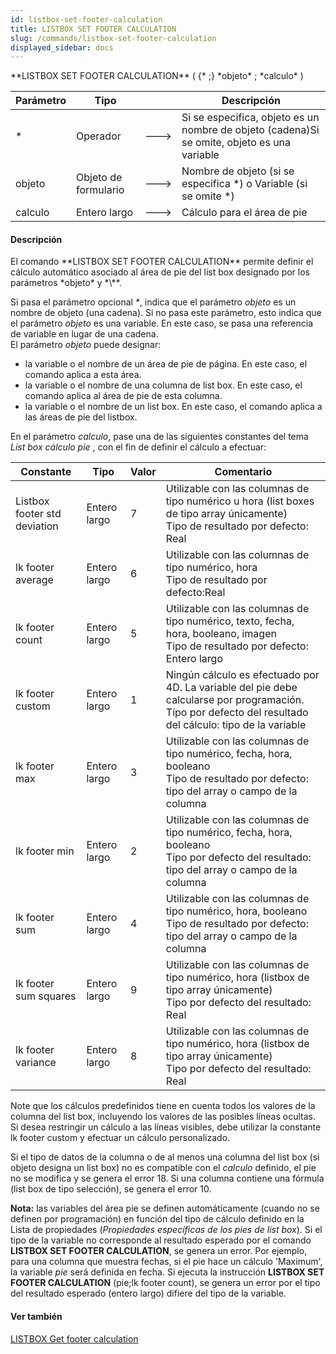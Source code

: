```yaml
---
id: listbox-set-footer-calculation
title: LISTBOX SET FOOTER CALCULATION
slug: /commands/listbox-set-footer-calculation
displayed_sidebar: docs
---
```


<!--REF #_command_.LISTBOX SET FOOTER CALCULATION.Syntax-->**LISTBOX SET FOOTER CALCULATION** ( {* ;} *objeto* ; *calculo* )<!-- END REF-->
<!--REF #_command_.LISTBOX SET FOOTER CALCULATION.Params-->
| Parámetro | Tipo |  | Descripción |
| --- | --- | --- | --- |
| * | Operador | &#x1F852; | Si se especifica, objeto es un nombre de objeto (cadena)Si se omite, objeto es una variable |
| objeto | Objeto de formulario | &#x1F852; | Nombre de objeto (si se especifica *) o Variable (si se omite *) |
| calculo | Entero largo | &#x1F852; | Cálculo para el área de pie |

<!-- END REF-->

#### Descripción 

<!--REF #_command_.LISTBOX SET FOOTER CALCULATION.Summary-->El comando **LISTBOX SET FOOTER CALCULATION** permite definir el cálculo automático asociado al área de pie del list box designado por los parámetros *objeto* y *\**.<!-- END REF-->  
  
Si pasa el parámetro opcional *\**, indica que el parámetro *objeto* es un nombre de objeto (una cadena). Si no pasa este parámetro, esto indica que el parámetro *objeto* es una variable. En este caso, se pasa una referencia de variable en lugar de una cadena.  
El parámetro *objeto* puede designar:

* la variable o el nombre de un área de pie de página. En este caso, el comando aplica a esta área.
* la variable o el nombre de una columna de list box. En este caso, el comando aplica al área de pie de esta columna.
* la variable o el nombre de un list box. En este caso, el comando aplica a las áreas de pie del listbox.

En el parámetro *calculo*, pase una de las siguientes constantes del tema *List box cálculo pie* , con el fin de definir el cálculo a efectuar:  
  
| Constante                    | Tipo         | Valor | Comentario                                                                                                                                                |
| ---------------------------- | ------------ | ----- | --------------------------------------------------------------------------------------------------------------------------------------------------------- |
| Listbox footer std deviation | Entero largo | 7     | Utilizable con las columnas de tipo numérico u hora (list boxes de tipo array únicamente)<br/> Tipo de resultado por defecto: Real                |
| lk footer average            | Entero largo | 6     | Utilizable con las columnas de tipo numérico, hora<br/> Tipo de resultado por defecto:Real                                                        |
| lk footer count              | Entero largo | 5     | Utilizable con las columnas de tipo numérico, texto, fecha, hora, booleano, imagen<br/> Tipo de resultado por defecto: Entero largo               |
| lk footer custom             | Entero largo | 1     | Ningún cálculo es efectuado por 4D. La variable del pie debe calcularse por programación. Típo por defecto del resultado del cálculo: tipo de la variable |
| lk footer max                | Entero largo | 3     | Utilizable con las columnas de tipo numérico, fecha, hora, booleano<br/>Tipo de resultado por defecto: tipo del array o campo de la columna       |
| lk footer min                | Entero largo | 2     | Utilizable con las columnas de tipo numérico, fecha, hora, booleano<br/>Tipo por defecto del resultado: tipo del array o campo de la columna      |
| lk footer sum                | Entero largo | 4     | Utilizable con las columnas de tipo numérico, hora, booleano<br/>Tipo de resultado por defecto: tipo del array o campo de la columna              |
| lk footer sum squares        | Entero largo | 9     | Utilizable con las columnas de tipo numérico, hora (listbox de tipo array únicamente)<br/>Tipo por defecto del resultado: Real                    |
| lk footer variance           | Entero largo | 8     | Utilizable con las columnas de tipo numérico, hora (listbox de tipo array únicamente)<br/>Tipo por defecto del resultado: Real                    |
  
  
Note que los cálculos predefinidos tiene en cuenta todos los valores de la columna del list box, incluyendo los valores de las posibles líneas ocultas. Si desea restringir un cálculo a las líneas visibles, debe utilizar la constante lk footer custom y efectuar un cálculo personalizado.   
  
Si el tipo de datos de la columna o de al menos una columna del list box (si objeto designa un list box) no es compatible con el *calculo* definido, el pie no se modifica y se genera el error 18\. Si una columna contiene una fórmula (list box de tipo selección), se genera el error 10.

**Nota:** las variables del área pie se definen automáticamente (cuando no se definen por programación) en función del tipo de cálculo definido en la Lista de propiedades (*Propiedades específicas de los pies de list box*). Si el tipo de la variable no corresponde al resultado esperado por el comando **LISTBOX SET FOOTER CALCULATION**, se genera un error. Por ejemplo, para una columna que muestra fechas, si el pie hace un cálculo 'Maximum', la variable *pie* será definida en fecha. Si ejecuta la instrucción **LISTBOX SET FOOTER CALCULATION** (pie;lk footer count), se genera un error por el tipo del resultado esperado (entero largo) difiere del tipo de la variable.

#### Ver también 

[LISTBOX Get footer calculation](listbox-get-footer-calculation.md)  